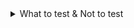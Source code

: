 
<details>
  <summary>What to test & Not to test</summary>

### What to test & Not to test

#### what should be tested
- only test your code and test one thing.
  - What is "one thing" refer to ? : it is one feature or one behavior such as validate input OR transform it. 
- Splitting functions for easier testing
  - If a function is too long and is make multiple calls to different functions.
- write separated tests for your backend or frontend code.
- Do test your client-side reaction to different responses & errors.
- wirte AAA Pattern's tests.
- focus on the essence of a test when arranging.
- keep your number assertion low (ex. minimize expect statement)

#### what should not be tested
- Don't test thired-party code !
** Because of the third-party API, which has bugs that we cannot fix ** 
- ex. fetch() API - Don't test if it works as intended.
- Don't test your server-side code implicitly via your client-side code.





</details>